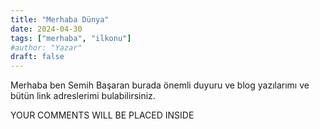 ```yaml
---
title: "Merhaba Dünya"
date: 2024-04-30
tags: ["merhaba", "ilkonu"]
#author: "Yazar"
draft: false
---
```


Merhaba ben Semih Başaran burada önemli duyuru ve blog yazılarımı ve bütün link adreslerimi bulabilirsiniz.

<div class="giscus">YOUR COMMENTS WILL BE PLACED INSIDE</div>

